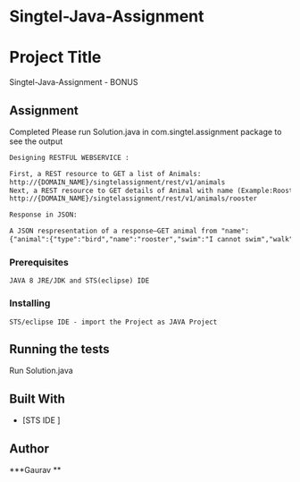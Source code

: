 # Singtel-Java-Assignment
# Project Title

Singtel-Java-Assignment - BONUS

## Assignment

Completed
Please run Solution.java in com.singtel.assignment package to see the output

```diff
Designing RESTFUL WEBSERVICE :

First, a REST resource to GET a list of Animals:
http://{DOMAIN_NAME}/singtelassignment/rest/v1/animals
Next, a REST resource to GET details of Animal with name (Example:Rooster):
http://{DOMAIN_NAME}/singtelassignment/rest/v1/animals/rooster

Response in JSON:

A JSON respresentation of a response—GET animal from "name":
{"animal":{"type":"bird","name":"rooster","swim":"I cannot swim","walk":"I am walking","sing":"Cluck, cluck","fly":"I cannot fly"}}
```


### Prerequisites

```
JAVA 8 JRE/JDK and STS(eclipse) IDE 
```
### Installing

```
STS/eclipse IDE - import the Project as JAVA Project
```

 ## Running the tests

Run Solution.java



## Built With

* [STS IDE ]


## Author

***Gaurav **


